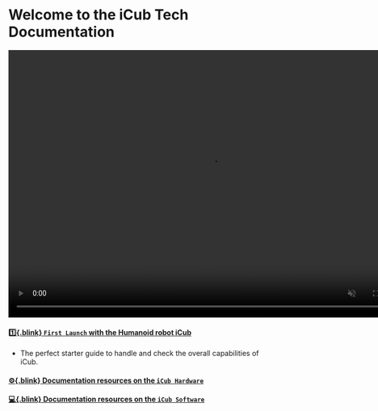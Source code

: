 # Welcome to the iCub Tech Documentation

<center>
  <video controls autoplay muted loop width="800" height="530"> <source type="video/mp4" src="./assets/icub-rotate.mp4"> </video>
</center>

#### [:one:{.blink} `First Launch` with the Humanoid robot iCub](./icub_starter_kits/first_steps.md)
- The perfect starter guide to handle and check the overall capabilities of iCub.

#### [:gear:{.blink} Documentation resources on the `iCub Hardware`](icub_hw.md)

#### [:computer:{.blink} Documentation resources on the `iCub Software`](icub_sw.md)
